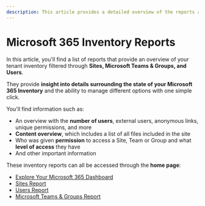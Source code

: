 ```yaml
---
description: This article provides a detailed overview of the reports available for Sites, Microsoft Teams & Groups, and Users. 
---
```


# Microsoft 365 Inventory Reports

In this article, you'll find a list of reports that provide an overview of your tenant inventory filtered through **Sites, Microsoft Teams & Groups, and Users**. 

They provide **insight into details surrounding the state of your Microsoft 365 Inventory** and the ability to manage different options with one simple click. 

You'll find information such as:
 * An overview with the **number of users**, external users, anonymous links, unique permissions, and more
* **Content overview**, which includes a list of all files included in the site
* Who was given **permission** to access a Site, Team or Group and what **level of access** they have
* And other important information


These inventory reports can all be accessed through the **home page**:

* [Explore Your Microsoft 365 Dashboard](explore-your-microsoft-365-dashboard.md)
* [Sites Report](sites-report.md)
* [Users Report](#users-report.md)
* [Microsoft Teams & Groups Report](microsoft-teams-and-groups-report.md)